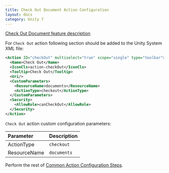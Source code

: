 ```yaml
---
title: Check Out Document Action Configuration
layout: docs
category: Unity 7
---
```

[Check Out Document feature description](../../features/document-management/check-out-document)

For `Check Out` action following section should be added to the Unity System XML file:

```xml
<Action ID="checkOut" multiselect="true" scope="single" type="toolbar">
  <Name>Check Out</Name>
  <IconCls>action-checkOut</IconCls>
  <Tooltip>Check Out</Tooltip>
  <Uri/>
  <CustomParameters>
    <ResourceName>documents</ResourceName>
    <ActionType>checkout</ActionType>
  </CustomParameters>
  <Security>
    <AllowRole>canCheckOut</AllowRole>
  </Security>
</Action>
```

`Check Out` action custom configuration parameters:

| Parameter       | Description |
|:----------------|:------------|
|ActionType       | `checkout` |
|ResourceName       | `documents` |

Perform the rest of [Common Action Configuration Steps](../actions#common-actions-configuration-steps). 
